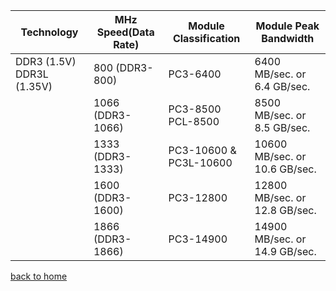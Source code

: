 | Technology |	MHz Speed(Data Rate)  |	Module Classification | Module Peak Bandwidth |
|------------|------------------------|-----------------------|-----------------------|
|DDR3 (1.5V) DDR3L (1.35V) |800 (DDR3-800) |PC3-6400 |6400 MB/sec. or 6.4 GB/sec.|
||1066 (DDR3-1066) 	|PC3-8500 PCL-8500|8500 MB/sec. or 8.5 GB/sec.|
||1333 (DDR3-1333)|PC3-10600 & PC3L-10600|10600 MB/sec. or 10.6 GB/sec.|
||1600 (DDR3-1600) |PC3-12800 	|12800 MB/sec. or 12.8 GB/sec.|
||1866 (DDR3-1866) 	|PC3-14900 	|14900 MB/sec. or 14.9 GB/sec.|

[back to home](./readme.md)
